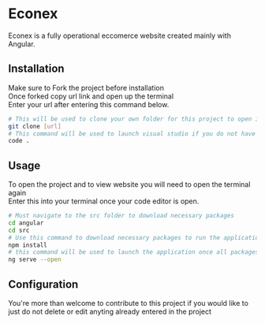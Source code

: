 # Econex
Econex is a fully operational eccomerce website created mainly with Angular. 
## Installation
Make sure to Fork the project before installation<br/>
Once forked copy url link and open up the terminal<br/>
Enter your url after entering this command below.
```bash
# This will be used to clone your own folder for this project to open it on our local device
git clone [url]
# This command will be used to launch visual studio if you do not have visual studio use your own command
code .
```
## Usage
To open the project and to view website you will need to open the terminal again <br/>
Enter this into your terminal once your code editor is open.
```bash 
# Must navigate to the src folder to download necessary packages
cd angular
cd src 
# Use this command to download necessary packages to run the application
npm install
# this command will be used to launch the application once all packages have been installed
ng serve --open
```
## Configuration
 You're more than welcome to contribute to this project if you would like to just do not delete or edit anyting already entered in the project
